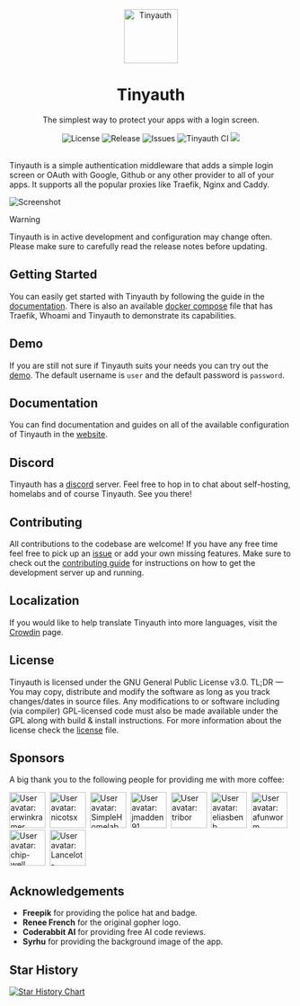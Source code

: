 <div align="center">
    <img alt="Tinyauth" title="Tinyauth" width="96" src="assets/logo-rounded.png">
    <h1>Tinyauth</h1>
    <p>The simplest way to protect your apps with a login screen.</p>
</div>

<div align="center">
    <img alt="License" src="https://img.shields.io/github/license/steveiliop56/tinyauth">
    <img alt="Release" src="https://img.shields.io/github/v/release/steveiliop56/tinyauth">
    <img alt="Issues" src="https://img.shields.io/github/issues/steveiliop56/tinyauth">
    <img alt="Tinyauth CI" src="https://github.com/steveiliop56/tinyauth/actions/workflows/ci.yml/badge.svg">
    <a title="Crowdin" target="_blank" href="https://crowdin.com/project/tinyauth"><img src="https://badges.crowdin.net/tinyauth/localized.svg"></a>
</div>

<br />

Tinyauth is a simple authentication middleware that adds a simple login screen or OAuth with Google, Github or any other provider to all of your apps. It supports all the popular proxies like Traefik, Nginx and Caddy.

![Screenshot](assets/screenshot.png)

> [!WARNING]
> Tinyauth is in active development and configuration may change often. Please make sure to carefully read the release notes before updating.

## Getting Started

You can easily get started with Tinyauth by following the guide in the [documentation](https://tinyauth.app/docs/getting-started.html). There is also an available [docker compose](./docker-compose.example.yml) file that has Traefik, Whoami and Tinyauth to demonstrate its capabilities.

## Demo

If you are still not sure if Tinyauth suits your needs you can try out the [demo](https://demo.tinyauth.app). The default username is `user` and the default password is `password`.

## Documentation

You can find documentation and guides on all of the available configuration of Tinyauth in the [website](https://tinyauth.app).

## Discord

Tinyauth has a [discord](https://discord.gg/eHzVaCzRRd) server. Feel free to hop in to chat about self-hosting, homelabs and of course Tinyauth. See you there!

## Contributing

All contributions to the codebase are welcome! If you have any free time feel free to pick up an [issue](https://github.com/steveiliop56/tinyauth/issues) or add your own missing features. Make sure to check out the [contributing guide](./CONTRIBUTING.md) for instructions on how to get the development server up and running.

## Localization

If you would like to help translate Tinyauth into more languages, visit the [Crowdin](https://crowdin.com/project/tinyauth) page.

## License

Tinyauth is licensed under the GNU General Public License v3.0. TL;DR — You may copy, distribute and modify the software as long as you track changes/dates in source files. Any modifications to or software including (via compiler) GPL-licensed code must also be made available under the GPL along with build & install instructions. For more information about the license check the [license](./LICENSE) file.

## Sponsors

A big thank you to the following people for providing me with more coffee:

<!-- sponsors --><a href="https://github.com/erwinkramer"><img src="https:&#x2F;&#x2F;github.com&#x2F;erwinkramer.png" width="64px" alt="User avatar: erwinkramer" /></a>&nbsp;&nbsp;<a href="https://github.com/nicotsx"><img src="https:&#x2F;&#x2F;github.com&#x2F;nicotsx.png" width="64px" alt="User avatar: nicotsx" /></a>&nbsp;&nbsp;<a href="https://github.com/SimpleHomelab"><img src="https:&#x2F;&#x2F;github.com&#x2F;SimpleHomelab.png" width="64px" alt="User avatar: SimpleHomelab" /></a>&nbsp;&nbsp;<a href="https://github.com/jmadden91"><img src="https:&#x2F;&#x2F;github.com&#x2F;jmadden91.png" width="64px" alt="User avatar: jmadden91" /></a>&nbsp;&nbsp;<a href="https://github.com/tribor"><img src="https:&#x2F;&#x2F;github.com&#x2F;tribor.png" width="64px" alt="User avatar: tribor" /></a>&nbsp;&nbsp;<a href="https://github.com/eliasbenb"><img src="https:&#x2F;&#x2F;github.com&#x2F;eliasbenb.png" width="64px" alt="User avatar: eliasbenb" /></a>&nbsp;&nbsp;<a href="https://github.com/afunworm"><img src="https:&#x2F;&#x2F;github.com&#x2F;afunworm.png" width="64px" alt="User avatar: afunworm" /></a>&nbsp;&nbsp;<a href="https://github.com/chip-well"><img src="https:&#x2F;&#x2F;github.com&#x2F;chip-well.png" width="64px" alt="User avatar: chip-well" /></a>&nbsp;&nbsp;<a href="https://github.com/Lancelot-Enguerrand"><img src="https:&#x2F;&#x2F;github.com&#x2F;Lancelot-Enguerrand.png" width="64px" alt="User avatar: Lancelot-Enguerrand" /></a>&nbsp;&nbsp;<!-- sponsors -->

## Acknowledgements

- **Freepik** for providing the police hat and badge.
- **Renee French** for the original gopher logo.
- **Coderabbit AI** for providing free AI code reviews.
- **Syrhu** for providing the background image of the app.

## Star History

[![Star History Chart](https://api.star-history.com/svg?repos=steveiliop56/tinyauth&type=Date)](https://www.star-history.com/#steveiliop56/tinyauth&Date)
